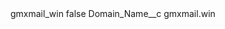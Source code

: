 <?xml version="1.0" encoding="UTF-8"?>
<CustomMetadata xmlns="http://soap.sforce.com/2006/04/metadata" xmlns:xsi="http://www.w3.org/2001/XMLSchema-instance" xmlns:xsd="http://www.w3.org/2001/XMLSchema">
    <label>gmxmail_win</label>
    <protected>false</protected>
    <values>
        <field>Domain_Name__c</field>
        <value xsi:type="xsd:string">gmxmail.win</value>
    </values>
</CustomMetadata>
